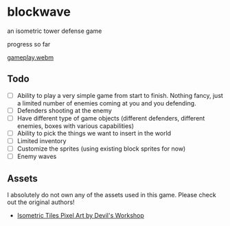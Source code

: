 # blockwave

an isometric tower defense game

progress so far

[gameplay.webm](https://github.com/user-attachments/assets/db78597a-5ef1-4e4f-8d26-97c4ba0a5957)

## Todo

- [ ] Ability to play a very simple game from start to finish. Nothing fancy, just a limited number of enemies coming at you and you defending. 
- [ ] Defenders shooting at the enemy
- [ ] Have different type of game objects (different defenders, different enemies, boxes with various capabilities)
- [ ] Ability to pick the things we want to insert in the world
- [ ] Limited inventory
- [ ] Customize the sprites (using existing block sprites for now)
- [ ] Enemy waves

## Assets

I absolutely do not own any of the assets used in this game. Please check out the original authors! 

- [Isometric Tiles Pixel Art by Devil's Workshop](https://devilsworkshop.itch.io/isometric-tiles-pixel-art)